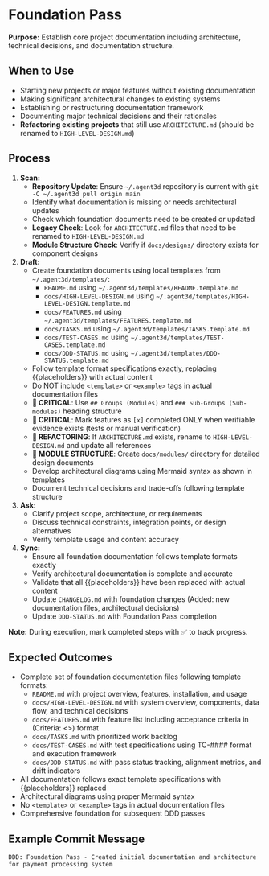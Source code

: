 # Foundation Pass

**Purpose:** Establish core project documentation including architecture, technical decisions, and documentation structure.

## When to Use
- Starting new projects or major features without existing documentation
- Making significant architectural changes to existing systems
- Establishing or restructuring documentation framework
- Documenting major technical decisions and their rationales
- **Refactoring existing projects** that still use `ARCHITECTURE.md` (should be renamed to `HIGH-LEVEL-DESIGN.md`)

## Process
1. **Scan:**
   - **Repository Update**: Ensure `~/.agent3d` repository is current with `git -C ~/.agent3d pull origin main`
   - Identify what documentation is missing or needs architectural updates
   - Check which foundation documents need to be created or updated
   - **Legacy Check**: Look for `ARCHITECTURE.md` files that need to be renamed to `HIGH-LEVEL-DESIGN.md`
   - **Module Structure Check**: Verify if `docs/designs/` directory exists for component designs
2. **Draft:**
   - Create foundation documents using local templates from `~/.agent3d/templates/`:
     - `README.md` using `~/.agent3d/templates/README.template.md`
     - `docs/HIGH-LEVEL-DESIGN.md` using `~/.agent3d/templates/HIGH-LEVEL-DESIGN.template.md`
     - `docs/FEATURES.md` using `~/.agent3d/templates/FEATURES.template.md`
     - `docs/TASKS.md` using `~/.agent3d/templates/TASKS.template.md`
     - `docs/TEST-CASES.md` using `~/.agent3d/templates/TEST-CASES.template.md`
     - `docs/DDD-STATUS.md` using `~/.agent3d/templates/DDD-STATUS.template.md`
   - Follow template format specifications exactly, replacing {{placeholders}} with actual content
   - Do NOT include `<template>` or `<example>` tags in actual documentation files
   - **🔗 CRITICAL**: Use `## Groups (Modules)` and `### Sub-Groups (Sub-modules)` heading structure
   - **🚨 CRITICAL**: Mark features as `[x]` completed ONLY when verifiable evidence exists (tests or manual verification)
   - **📁 REFACTORING**: If `ARCHITECTURE.md` exists, rename to `HIGH-LEVEL-DESIGN.md` and update all references
   - **📁 MODULE STRUCTURE**: Create `docs/modules/` directory for detailed design documents
   - Develop architectural diagrams using Mermaid syntax as shown in templates
   - Document technical decisions and trade-offs following template structure
3. **Ask:**
   - Clarify project scope, architecture, or requirements
   - Discuss technical constraints, integration points, or design alternatives
   - Verify template usage and content accuracy
4. **Sync:**
   - Ensure all foundation documentation follows template formats exactly
   - Verify architectural documentation is complete and accurate
   - Validate that all {{placeholders}} have been replaced with actual content
   - Update `CHANGELOG.md` with foundation changes (Added: new documentation files, architectural decisions)
   - Update `DDD-STATUS.md` with Foundation Pass completion

**Note:** During execution, mark completed steps with ✅ to track progress.

## Expected Outcomes
- Complete set of foundation documentation files following template formats:
  - `README.md` with project overview, features, installation, and usage
  - `docs/HIGH-LEVEL-DESIGN.md` with system overview, components, data flow, and technical decisions
  - `docs/FEATURES.md` with feature list including acceptance criteria in (Criteria: <>) format
  - `docs/TASKS.md` with prioritized work backlog
  - `docs/TEST-CASES.md` with test specifications using TC-#### format and execution framework
  - `docs/DDD-STATUS.md` with pass status tracking, alignment metrics, and drift indicators
- All documentation follows exact template specifications with {{placeholders}} replaced
- Architectural diagrams using proper Mermaid syntax
- No `<template>` or `<example>` tags in actual documentation files
- Comprehensive foundation for subsequent DDD passes

## Example Commit Message
`DDD: Foundation Pass - Created initial documentation and architecture for payment processing system`
